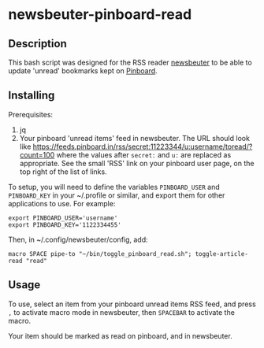 # newsbeuter-pinboard-read

## Description

This bash script was designed for the RSS reader [newsbeuter](http://newsbeuter.org) to be able to update 'unread' bookmarks kept on [Pinboard](https://pinboard.in).

## Installing

Prerequisites:
1. jq
2. Your pinboard 'unread items' feed in newsbeuter. The URL should look like https://feeds.pinboard.in/rss/secret:11223344/u:username/toread/?count=100 where the values after `secret:` and `u:` are replaced as appropriate. See the small 'RSS' link on your pinboard user page, on the top right of the list of links.

To setup, you will need to define the variables `PINBOARD_USER` and `PINBOARD_KEY` in your ~/.profile or similar, and export them for other applications to use. For example:
```
export PINBOARD_USER='username'
export PINBOARD_KEY='1122334455'
```

Then, in ~/.config/newsbeuter/config, add:
```
macro SPACE pipe-to "~/bin/toggle_pinboard_read.sh"; toggle-article-read "read"
```

## Usage
To use, select an item from your pinboard unread items RSS feed, and press `,` to activate macro mode in newsbeuter, then `SPACEBAR` to activate the macro.

Your item should be marked as read on pinboard, and in newsbeuter.
